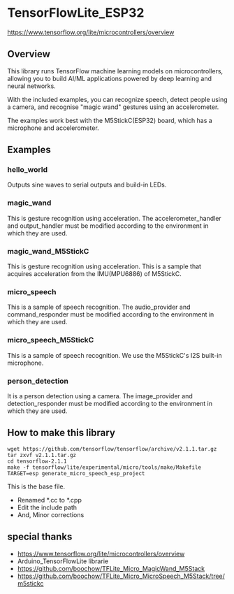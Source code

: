# TensorFlowLite_ESP32

https://www.tensorflow.org/lite/microcontrollers/overview

## Overview

This library runs TensorFlow machine learning models on microcontrollers, allowing you to build AI/ML applications powered by deep learning and neural networks. 

With the included examples, you can recognize speech, detect people using a camera, and recognise "magic wand" gestures using an accelerometer.

The examples work best with the M5StickC(ESP32) board, which has a microphone and accelerometer.

## Examples

### hello_world

Outputs sine waves to serial outputs and build-in LEDs.

### magic_wand

This is gesture recognition using acceleration.
The accelerometer_handler and output_handler must be modified according to the environment in which they are used.

### magic_wand_M5StickC
This is gesture recognition using acceleration.
This is a sample that acquires acceleration from the IMU(MPU6886) of M5StickC.

### micro_speech

This is a sample of speech recognition.
The audio_provider and command_responder must be modified according to the environment in which they are used.

### micro_speech_M5StickC

This is a sample of speech recognition.
We use the M5StickC's I2S built-in microphone.

### person_detection

It is a person detection using a camera.
The image_provider and detection_responder must be modified according to the environment in which they are used.

## How to make this library
```
wget https://github.com/tensorflow/tensorflow/archive/v2.1.1.tar.gz
tar zxvf v2.1.1.tar.gz
cd tensorflow-2.1.1
make -f tensorflow/lite/experimental/micro/tools/make/Makefile TARGET=esp generate_micro_speech_esp_project
```

This is the base file.

- Renamed *.cc to *.cpp
- Edit the include path
- And, Minor corrections

## special thanks

- https://www.tensorflow.org/lite/microcontrollers/overview
- Arduino_TensorFlowLite librarie
- https://github.com/boochow/TFLite_Micro_MagicWand_M5Stack
- https://github.com/boochow/TFLite_Micro_MicroSpeech_M5Stack/tree/m5stickc

